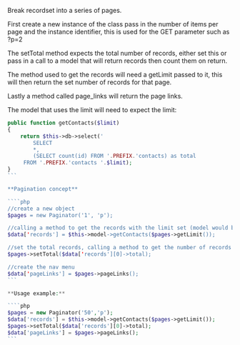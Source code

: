 Break recordset into a series of pages.

First create a new instance of the class pass in the number of items per page and the instance identifier, this is used for the GET parameter such as ?p=2

The setTotal method expects the total number of records, either set this or pass in a call to a model that will return records then count them on return.

The method used to get the records will need a getLimit passed to it, this will then return the set number of records for that page.

Lastly a method called page_links will return the page links.

The model that uses the limit will need to expect the limit:

````php
public function getContacts($limit)
{
    return $this->db->select('
        SELECT 
        *,
        (SELECT count(id) FROM '.PREFIX.'contacts) as total
     FROM '.PREFIX.'contacts '.$limit);
}
```

**Pagination concept**

````php
//create a new object
$pages = new Paginator('1', 'p');

//calling a method to get the records with the limit set (model would be the var holding the model data)
$data['records'] = $this->model->getContacts($pages->getLimit());

//set the total records, calling a method to get the number of records from a model
$pages->setTotal($data['records'][0]->total);

//create the nav menu
$data['pageLinks'] = $pages->pageLinks();
```

**Usage example:**

````php
$pages = new Paginator('50','p');
$data['records'] = $this->model->getContacts($pages->getLimit());
$pages->setTotal($data['records'][0]->total);  
$data['pageLinks'] = $pages->pageLinks();
```